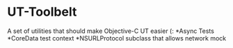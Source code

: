 UT-Toolbelt
===========

A set of utilities that should make Objective-C UT easier (: 
*Async Tests
*CoreData test context
*NSURLProtocol subclass that allows network mock
